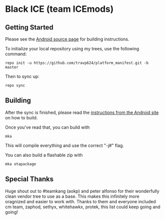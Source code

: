 Black ICE (team ICEmods)
=========================





Getting Started
---------------

Please see the [Android source page](http://source.android.com/source/index.html) for building instructions.

To initialize your local repository using my trees, use the following command:

    repo init -u https://github.com/travp624/platform_manifest.git -b master

Then to sync up:

    repo sync



Building
--------

After the sync is finished, please read the [instructions from the Android site](http://s.android.com/source/building.html) on how to build.

Once you've read that, you can build with

    mka

This will compile everything and use the correct "-j#" flag.

You can also build a flashable zip with

    mka otapackage
    
    
Special Thanks
--------------
Huge shout out to #teamkang (aokp) and peter alfonso for their wonderfully clean vendor tree to use as a base. This makes this infinitely more oragnized and easier to work with. Thanks to them and everyone included cm team, zaphod, sethyx, whitehawkx, protek, this list could keep going and going!


